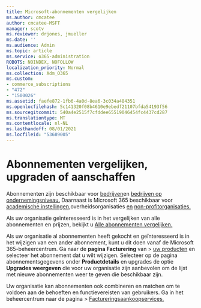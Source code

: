```yaml
---
title: Microsoft-abonnementen vergelijken
ms.author: cmcatee
author: cmcatee-MSFT
manager: scotv
ms.reviewer: drjones, jmueller
ms.date: ''
ms.audience: Admin
ms.topic: article
ms.service: o365-administration
ROBOTS: NOINDEX, NOFOLLOW
localization_priority: Normal
ms.collection: Adm_O365
ms.custom:
- commerce_subscriptions
- "472"
- "1500026"
ms.assetid: faefe872-1fb6-4a0d-8ea6-3c034a484351
ms.openlocfilehash: 5c141320f08b4610e9ebedf21107bfda54193f56
ms.sourcegitcommit: 540a4e2515f7cfddee65519046454fc4437cd287
ms.translationtype: MT
ms.contentlocale: nl-NL
ms.lasthandoff: 08/01/2021
ms.locfileid: "53689005"
---
```

# <a name="compare-upgrade-or-purchase-subscriptions"></a>Abonnementen vergelijken, upgraden of aanschaffen
  
Abonnementen zijn beschikbaar voor [bedrijven](https://www.microsoft.com/microsoft-365/business/compare-all-microsoft-365-business-products?tab=2&rtc=1)en [bedrijven op ondernemingsniveau.](https://www.microsoft.com/microsoft-365/enterprise/compare-office-365-plans?rtc=1) Daarnaast is Microsoft 365 beschikbaar voor [academische instellingen,](https://www.microsoft.com/microsoft-365/academic/compare-office-365-education-plans?rtc=1&activetab=tab%3aprimaryr1)overheidsorganisaties [en](https://www.microsoft.com/microsoft-365/government/compare-office-365-government-plans?rtc=1) [non-profitorganisaties.](https://www.microsoft.com/microsoft-365/nonprofit/office-365-nonprofit-plans-and-pricing?&rtc=1&activetab=tab%3aprimaryr1)
  
Als uw organisatie geïnteresseerd is in het vergelijken van alle abonnementen en prijzen, bekijkt u [Alle abonnementen vergelijken.](https://www.microsoft.com/microsoft-365/enterprise/compare-office-365-plans?rtc=1)
  
Als uw organisatie al abonnementen heeft gekocht en geïnteresseerd is in het wijzigen van een ander abonnement, kunt u dit doen vanaf de Microsoft 365-beheercentrum. Ga naar de **pagina Facturering** van \> [uw producten](https://go.microsoft.com/fwlink/p/?linkid=842054) en selecteer het abonnement dat u wilt wijzigen. Selecteer op de pagina abonnementsgegevens onder **Productdetails** en upgrades de optie **Upgrades weergeven** die voor uw organisatie zijn aanbevolen om de lijst met nieuwe abonnementen weer te geven die beschikbaar zijn.
  
Uw organisatie kan abonnementen ook combineren en matchen om te voldoen aan de behoeften en functievereisten van gebruikers. Ga in het beheercentrum naar de pagina  \> [Factureringsaankoopservices.](https://go.microsoft.com/fwlink/p/?linkid=868433) 